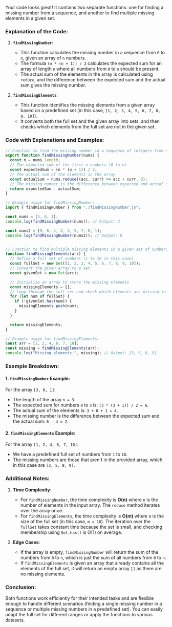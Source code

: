 Your code looks great! It contains two separate functions: one for finding a missing number from a sequence, and another to find multiple missing elements in a given set.

### Explanation of the Code:

1. **`findMissingNumber`**:
   - This function calculates the missing number in a sequence from `0` to `n`, given an array of `n` numbers.
   - The formula `(n * (n + 1)) / 2` calculates the expected sum for an array of length `n` where all numbers from `0` to `n` should be present.
   - The actual sum of the elements in the array is calculated using `reduce`, and the difference between the expected sum and the actual sum gives the missing number.

2. **`findMissingElements`**:
   - This function identifies the missing elements from a given array based on a predefined set (in this case, `[1, 2, 3, 4, 5, 6, 7, 8, 9, 10]`).
   - It converts both the full set and the given array into sets, and then checks which elements from the full set are not in the given set.

### Code with Explanations and Examples:

```javascript
// Function to find the missing number in a sequence of integers from 0 to n
export function findMissingNumber(nums) {
  const n = nums.length;
  // The expected sum of the first n numbers (0 to n)
  const expectedSum = (n * (n + 1)) / 2;
  // The actual sum of the elements in the array
  const actualSum = nums.reduce((acc, curr) => acc + curr, 0);
  // The missing number is the difference between expected and actual sum
  return expectedSum - actualSum;
}

// Example usage for findMissingNumber:
import { findMissingNumber } from "./findMissingNumber.js";

const nums = [3, 0, 1];
console.log(findMissingNumber(nums)); // Output: 2

const nums2 = [9, 6, 4, 2, 3, 5, 7, 0, 1];
console.log(findMissingNumber(nums2)); // Output: 8


// Function to find multiple missing elements in a given set of numbers
function findMissingElements(arr) {
  // Define a full set of numbers (1 to 10 in this case)
  const fullSet = new Set([1, 2, 3, 4, 5, 6, 7, 8, 9, 10]);
  // Convert the given array to a set
  const givenSet = new Set(arr);

  // Initialize an array to store the missing elements
  const missingElements = [];
  // Loop through the full set and check which elements are missing in the given set
  for (let num of fullSet) {
    if (!givenSet.has(num)) {
      missingElements.push(num);
    }
  }

  return missingElements;
}

// Example usage for findMissingElements:
const arr = [1, 2, 4, 6, 7, 10];
const missing = findMissingElements(arr);
console.log("Missing elements:", missing); // Output: [3, 5, 8, 9]
```

### Example Breakdown:

#### 1. **`findMissingNumber` Example**:
   For the array `[3, 0, 1]`:
   - The length of the array `n = 3`.
   - The expected sum for numbers `0` to `3` is: `(3 * (3 + 1)) / 2 = 6`.
   - The actual sum of the elements is: `3 + 0 + 1 = 4`.
   - The missing number is the difference between the expected sum and the actual sum: `6 - 4 = 2`.

#### 2. **`findMissingElements` Example**:
   For the array `[1, 2, 4, 6, 7, 10]`:
   - We have a predefined full set of numbers from `1` to `10`.
   - The missing numbers are those that aren't in the provided array, which in this case are `[3, 5, 8, 9]`.

### Additional Notes:

1. **Time Complexity**:
   - For `findMissingNumber`, the time complexity is **O(n)** where `n` is the number of elements in the input array. The `reduce` method iterates over the array once.
   - For `findMissingElements`, the time complexity is **O(m)** where `m` is the size of the full set (in this case, `m = 10`). The iteration over the `fullSet` takes constant time because the set is small, and checking membership using `Set.has()` is O(1) on average.

2. **Edge Cases**:
   - If the array is empty, `findMissingNumber` will return the sum of the numbers from `0` to `n`, which is just the sum of all numbers from `0` to `n`.
   - If `findMissingElements` is given an array that already contains all the elements of the full set, it will return an empty array `[]` as there are no missing elements.

### Conclusion:
Both functions work efficiently for their intended tasks and are flexible enough to handle different scenarios (finding a single missing number in a sequence or multiple missing numbers in a predefined set). You can easily adapt the full set for different ranges or apply the functions to various datasets.